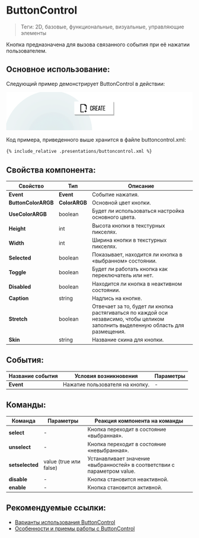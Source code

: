 # ButtonControl
> Теги: 2D, базовые, функциональные, визуальные, управляющие элементы

Кнопка предназначена для вызова связанного события при её нажатии пользователем.

## Основное использование:

Следующий пример демонстрирует ButtonControl в действии:

![ButtonControl](.screenshots/presentation_buttoncontrol_main.png)

Код примера, приведенного выше хранится в файле buttoncontrol.xml: 

```xml
{% include_relative .presentations/buttoncontrol.xml %}
```

## Свойства компонента:

| **Свойство**        | **Тип**       | **Описание**                             |
| ------------------- | ------------- | ---------------------------------------- |
| **Event**           | **Event**     | Событие нажатия.                         |
| **ButtonColorARGB** | **ColorARGB** | Основной цвет кнопки.                    |
| **UseColorARGB**    | boolean       | Будет ли использоваться настройка основного цвета. |
| **Height**          | int           | Высота кнопки в текстурных пикселях.     |
| **Width**           | int           | Ширина кнопки в текстурных пикселях.     |
| **Selected**        | boolean       | Показывает, находится ли кнопка в «выбранном» состоянии. |
| **Toggle**          | boolean       | Будет ли работать кнопка как переключатель или нет. |
| **Disabled**        | boolean       | Находится ли кнопка в неактивном состоянии. |
| **Caption**         | string        | Надпись на кнопке.                       |
| **Stretch**         | boolean       | Отвечает за то, будет ли кнопка растягиваться по каждой оси  независимо, чтобы целиком заполнить выделенную область для размещения. |
| **Skin**            | string        | Название скина для кнопки.               |

## События:

| **Название события** | **Условия возникновения**       | **Параметры** |
| -------------------- | ------------------------------- | ------------- |
| **Event**            | Нажатие пользователя на кнопку. | -             |

## Команды:

| **Команда**     | **Параметры**          | **Реакция компонента на команды**        |
| --------------- | ---------------------- | ---------------------------------------- |
| **select**      | -                      | Кнопка переходит в состояние «выбранная». |
| **unselect**    | -                      | Кнопка переходит в состояние «невыбранная». |
| **setselected** | value (true или false) | Устанавливает значение «выбранностей» в соответствии с параметром value. |
| **disable**     | -                      | Кнопка становится неактивной.            |
| **enable**      | -                      | Кнопка становится активной.              |

## Рекомендуемые ссылки:

* [Варианты использования ButtonControl](.presentations/README.md)
* [Особенности и приемы работы с ButtonControl](README_hints.md)


